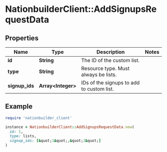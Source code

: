 # NationbuilderClient::AddSignupsRequestData

## Properties

| Name | Type | Description | Notes |
| ---- | ---- | ----------- | ----- |
| **id** | **String** | The ID of the custom list. |  |
| **type** | **String** | Resource type. Must always be lists. |  |
| **signup_ids** | **Array&lt;Integer&gt;** | IDs of the signups to add to custom list. |  |

## Example

```ruby
require 'nationbuilder_client'

instance = NationbuilderClient::AddSignupsRequestData.new(
  id: 1,
  type: lists,
  signup_ids: [&quot;1&quot;,&quot;2&quot;]
)
```

